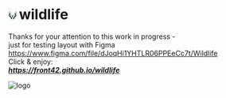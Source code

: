 # <img src="./assets/favicon.png" alt="Wildlife" height="17"/>&#8239;wildlife
Thanks for your attention to this work in progress -  
just for testing layout with Figma https://www.figma.com/file/dJoqHi1YHTLR06PPEeCc7t/Wildlife  
Click & enjoy:  
***https://front42.github.io/wildlife***  

<img src="https://rolling-scopes-school.github.io/front42-JSFE2021Q1/presentation/z/front42.jpg" alt="logo" height="17"/>  
